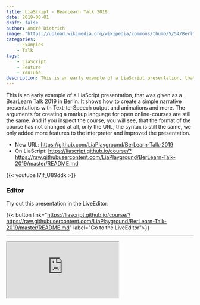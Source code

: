```yaml
---
title: LiaScript - BearLearn Talk 2019
date: 2019-08-01
draft: false
author: André Dietrich
image: "https://upload.wikimedia.org/wikipedia/commons/thumb/5/54/Berlin_Panorama_Mitte.jpg/1024px-Berlin_Panorama_Mitte.jpg"
categories:
    - Examples
    - Talk
tags:
    - LiaScript
    - Feature
    - YouTube
description: This is an early example of a LiaScript presentation, that was given as a BearLearn Talk 2019 in Berlin. It shows how to create a simple narrative presentations with Text-to-Speech output and animations and more. 
---
```


This is an early example of a LiaScript presentation, that was given as a BearLearn Talk 2019 in Berlin.
It shows how to create a simple narrative presentations with Text-to-Speech output and animations and more.
The arguments for creating a markup language for open online-courses are still the same. And if you inspect the course, you will see, that the format of the course has not changed at all, only the URL, the syntax is still the same, we only added more features to the interpreter and improved the presentation.

* New URL: https://github.com/LiaPlayground/BerLearn-Talk-2019
* On LiaScript: https://liascript.github.io/course/?https://raw.githubusercontent.com/LiaPlayground/BerLearn-Talk-2019/master/README.md

{{< youtube I7jf_U89ddk >}}

### Editor

Try out this presentation in the LiveEditor:

{{< button link="https://liascript.github.io/course/?https://raw.githubusercontent.com/LiaPlayground/BerLearn-Talk-2019/master/README.md" label="Go to the LiveEditor">}}

---

<iframe class="liveeditor" src="https://liascript.github.io/LiveEditor/?/show/file/https://raw.githubusercontent.com/LiaPlayground/BerLearn-Talk-2019/master/README.md"></iframe>